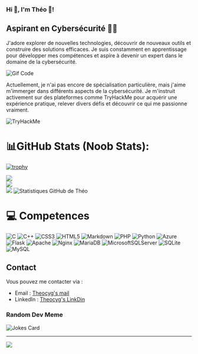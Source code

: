 ### Hi 👋, I'm Théo 🏴!

## Aspirant en Cybersécurité 🏴‍☠️

J'adore explorer de nouvelles technologies, découvrir de nouveaux outils et construire des solutions efficaces. Je suis constamment en apprentissage pour développer mes compétences et aspire à devenir un expert dans le domaine de la cybersécurité.

![Gif Code](https://media.giphy.com/media/bGgsc5mWoryfgKBx1u/giphy.gif)

Actuellement, je n'ai pas encore de spécialisation particulière, mais j'aime m'immerger dans différents aspects de la cybersécurité. Je m'instruit activement sur des plateformes comme TryHackMe pour acquérir une expérience pratique, relever divers défis et découvrir ce qui me passionne vraiment.

<img src="https://tryhackme-badges.s3.amazonaws.com/Picsou..png" alt="TryHackMe">

# 📊GitHub Stats (Noob Stats):
[![trophy](https://github-profile-trophy.vercel.app/?username=ryo-ma&theme=onedark)](https://github.com/Theocyg/github-profile-trophy)

![](https://github-readme-stats.vercel.app/api?username=Theocyg&theme=omni&hide_border=true&include_all_commits=false&count_private=false)<br/>
![](https://github-readme-streak-stats.herokuapp.com/?user=Theocyg&theme=omni&hide_border=true)<br/>
![](https://github-readme-stats.vercel.app/api/top-langs/?username=Theocyg&theme=omni&hide_border=true&include_all_commits=false&count_private=false&layout=compact)
![Statistiques GitHub de Théo](https://github-readme-stats.vercel.app/api?username=Theocyg&theme=omni&hide_border=true&include_all_commits=false&count_private=false&rand=123)

# 💻 Competences
![C](https://img.shields.io/badge/c-%2300599C.svg?style=for-the-badge&logo=c&logoColor=white) ![C++](https://img.shields.io/badge/c++-%2300599C.svg?style=for-the-badge&logo=c%2B%2B&logoColor=white) ![CSS3](https://img.shields.io/badge/css3-%231572B6.svg?style=for-the-badge&logo=css3&logoColor=white) ![HTML5](https://img.shields.io/badge/html5-%23E34F26.svg?style=for-the-badge&logo=html5&logoColor=white) ![Markdown](https://img.shields.io/badge/markdown-%23000000.svg?style=for-the-badge&logo=markdown&logoColor=white) ![PHP](https://img.shields.io/badge/php-%23777BB4.svg?style=for-the-badge&logo=php&logoColor=white) ![Python](https://img.shields.io/badge/python-3670A0?style=for-the-badge&logo=python&logoColor=ffdd54) ![Azure](https://img.shields.io/badge/azure-%230072C6.svg?style=for-the-badge&logo=azure-devops&logoColor=white) ![Flask](https://img.shields.io/badge/flask-%23000.svg?style=for-the-badge&logo=flask&logoColor=white) ![Apache](https://img.shields.io/badge/apache-%23D42029.svg?style=for-the-badge&logo=apache&logoColor=white) ![Nginx](https://img.shields.io/badge/nginx-%23009639.svg?style=for-the-badge&logo=nginx&logoColor=white) ![MariaDB](https://img.shields.io/badge/MariaDB-003545?style=for-the-badge&logo=mariadb&logoColor=white) ![MicrosoftSQLServer](https://img.shields.io/badge/Microsoft%20SQL%20Sever-CC2927?style=for-the-badge&logo=microsoft%20sql%20server&logoColor=white) ![SQLite](https://img.shields.io/badge/sqlite-%2307405e.svg?style=for-the-badge&logo=sqlite&logoColor=white) ![MySQL](https://img.shields.io/badge/mysql-%2300f.svg?style=for-the-badge&logo=mysql&logoColor=white)

## Contact

Vous pouvez me contacter via :

- Email : [Theocyg's mail](mailto:picsou2600@proton.me)
- LinkedIn : [Theocyg's LinkDin](https://www.linkedin.com/in/theo-cygan/)

### Random Dev Meme

<img src="https://readme-jokes.vercel.app/api" alt="Jokes Card" />

---
[![](https://visitcount.itsvg.in/api?id=Theocyg&icon=0&color=0)](https://visitcount.itsvg.in)
